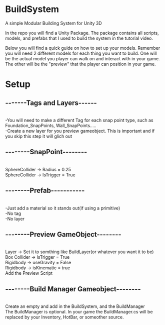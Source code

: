 # BuildSystem
A simple Modular Building System for Unity 3D

In the repo you will find a Unity Package. The package contains all scripts, models, and prefabs that I used to build the system in the tutorial video. 

Below you will find a quick guide on how to set up your models. Remember you will need 2 different models for each thing you want to build. One will be the actual model you player can walk on and interact with in your game. The other will be the "preview" that the player can position in your game. 


<h1>Setup</h1>

 <h2>-------Tags and Layers------</h2>
 <br/>-You will need to make a different Tag for each snap point type, such as Foundation_SnapPoints, Wall_SnapPoints.....
 <br/>-Create a new layer for you preview gameobject. This is important and if you skip this step it will glich out 

<h2>--------SnapPoint--------</h2>
<br/>SphereCollider -> Radius = 0.25
<br/>SphereCollider -> IsTrigger = True

<h2>--------Prefab-----------</h2>
<br/>-Just add a material so it stands out(if using a primitive)
<br/>-No tag
<br/>-No layer

<h2>--------Preview GameObject--------</h2>
<br/>Layer -> Set it to somthing like BuildLayer(or whatever you want it to be)
<br/>Box Collider -> IsTrigger = True
<br/>Rigidbody -> useGravity = False
<br/>Rigidbody -> isKinematic = true
<br/>Add the Preview Script 

<h2>--------Build Manager Gameobject--------</h2>
<br/>Create an empty and add in the BuildSystem, and the BuildManager
<br/>The BuildManager is optional. In your game the BuildManager.cs will be replaced by your Inventory, HotBar, or someother source.
